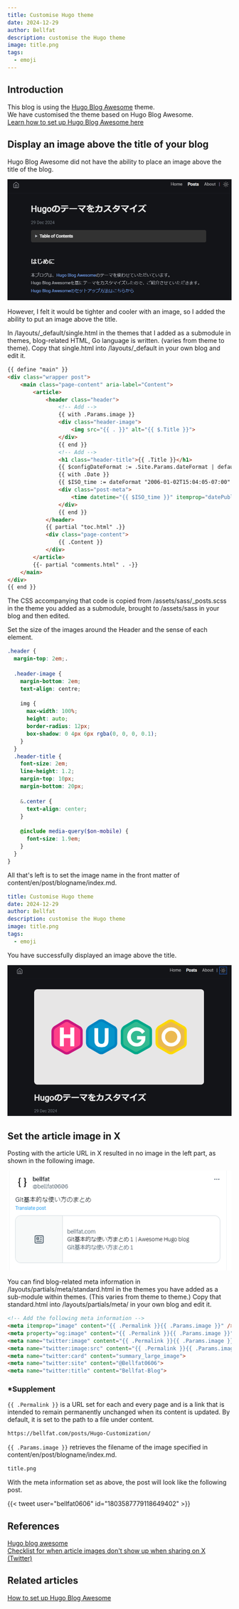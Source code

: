```yaml
---
title: Customise Hugo theme
date: 2024-12-29
author: Bellfat
description: customise the Hugo theme
image: title.png
tags:
  - emoji
---
```


## Introduction
This blog is using the [Hugo Blog Awesome](https://github.com/hugo-sid/hugo-blog-awesome) theme.  
We have customised the theme based on Hugo Blog Awesome.  
[Learn how to set up Hugo Blog Awesome here](https://bellfat.com/posts/hugo-start/)

## Display an image above the title of your blog
Hugo Blog Awesome did not have the ability to place an image above the title of the blog.  

![Landscape](Hugo-Customization.png)

However, I felt it would be tighter and cooler with an image, so I added the ability to put an image above the title.

In /layouts/_default/single.html in the themes that I added as a submodule in themes, blog-related HTML, Go language is written. (varies from theme to theme).
Copy that single.html into /layouts/_default in your own blog and edit it.

```HTML
{{ define "main" }}
<div class="wrapper post">
    <main class="page-content" aria-label="Content">
        <article>
            <header class="header">
                <!-- Add -->
                {{ with .Params.image }}
                <div class="header-image">
                    <img src="{{ . }}" alt="{{ $.Title }}">
                </div>
                {{ end }}
                <!-- Add -->
                <h1 class="header-title">{{ .Title }}</h1>
                {{ $configDateFormat := .Site.Params.dateFormat | default ":date_medium" }}
                {{ with .Date }}
                {{ $ISO_time := dateFormat "2006-01-02T15:04:05-07:00" . }}
                <div class="post-meta">
                    <time datetime="{{ $ISO_time }}" itemprop="datePublished"> {{ . | time.Format $configDateFormat }} </time>
                </div>
                {{ end }}
            </header>
            {{ partial "toc.html" .}}
            <div class="page-content">
                {{ .Content }}
            </div>
        </article>
        {{- partial "comments.html" . -}}
    </main>
</div>
{{ end }}
```


The CSS accompanying that code is copied from /assets/sass/_posts.scss in the theme you added as a submodule, brought to /assets/sass in your blog and then edited.  

Set the size of the images around the Header and the sense of each element.
```scss
.header {
  margin-top: 2em;.

  .header-image {
    margin-bottom: 2em;
    text-align: centre;

    img {
      max-width: 100%;
      height: auto;
      border-radius: 12px; 
      box-shadow: 0 4px 6px rgba(0, 0, 0, 0.1);
    }
  }
  .header-title {
    font-size: 2em;
    line-height: 1.2;
    margin-top: 10px;
    margin-bottom: 20px;

    &.center {
      text-align: center;
    }

    @include media-query($on-mobile) {
      font-size: 1.9em;
    }
  }
}
```
All that's left is to set the image name in the front matter of content/en/post/blogname/index.md.

```yaml
title: Customise Hugo theme
date: 2024-12-29
author: Bellfat
description: customise the Hugo theme
image: title.png
tags:
  - emoji
```

You have successfully displayed an image above the title.

![Landscape](Hugo-Customization2.png)

## Set the article image in X

Posting with the article URL in X resulted in no image in the left part, as shown in the following image.

![Landscape](Hugo-Customization3.png)

You can find blog-related meta information in /layouts/partials/meta/standard.html in the themes you have added as a sub-module within themes. (This varies from theme to theme.)
Copy that standard.html into /layouts/partials/meta/ in your own blog and edit it.

```HTML
<!-- Add the following meta information -->
<meta itemprop="image" content="{{ .Permalink }}{{ .Params.image }}" />
<meta property="og:image" content="{{ .Permalink }}{{ .Params.image }}" />
<meta name="twitter:image" content="{{ .Permalink }}{{ .Params.image }}" />
<meta name="twitter:image:src" content="{{ .Permalink }}{{ .Params.image }}" />
<meta name="twitter:card" content="summary_large_image">
<meta name="twitter:site" content="@Bellfat0606">
<meta name="twitter:title" content="Bellfat-Blog">
```

### *Supplement
`{{ .Permalink }}` is a URL set for each and every page and is a link that is intended to remain permanently unchanged when its content is updated. 
By default, it is set to the path to a file under content.  
```HTML
https://bellfat.com/posts/Hugo-Customization/  
```
`{{ .Params.image }}` retrieves the filename of the image specified in content/en/post/blogname/index.md.
```HTML
title.png
```  

With the meta information set as above, the post will look like the following post.  

{{< tweet user="bellfat0606" id="1803587779118649402" >}}



## References
[Hugo blog awesome](https://themes.gohugo.io/themes/hugo-blog-awesome/)  
[Checklist for when article images don't show up when sharing on X (Twitter)](https://push.tokyo/x-twitter-image-display/) 


## Related articles
[How to set up Hugo Blog Awesome](https://bellfat.com/posts/hugo-start/) 